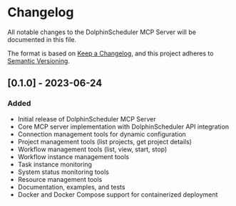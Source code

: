 # Changelog

All notable changes to the DolphinScheduler MCP Server will be documented in this file.

The format is based on [Keep a Changelog](https://keepachangelog.com/en/1.0.0/),
and this project adheres to [Semantic Versioning](https://semver.org/spec/v2.0.0.html).

## [0.1.0] - 2023-06-24

### Added
- Initial release of DolphinScheduler MCP Server
- Core MCP server implementation with DolphinScheduler API integration
- Connection management tools for dynamic configuration
- Project management tools (list projects, get project details)
- Workflow management tools (list, view, start, stop)
- Workflow instance management tools
- Task instance monitoring
- System status monitoring tools
- Resource management tools
- Documentation, examples, and tests
- Docker and Docker Compose support for containerized deployment 